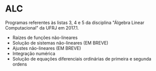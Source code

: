 # ALC
Programas referentes às listas 3, 4 e 5 da disciplina "Álgebra Linear Computacional" da UFRJ em 2017.1.

 - Raízes de funções não-lineares
 - Solução de sistemas não-lineares (EM BREVE)
 - Ajustes não-lineares (EM BREVE)
 - Integração numérica
 - Solução de equações diferenciais ordinárias de primeira e segunda ordens
